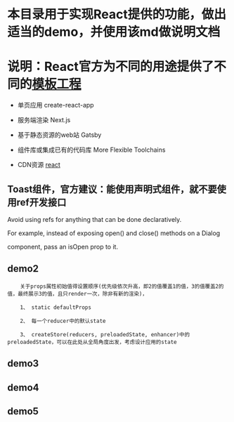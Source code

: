 # 本目录用于实现React提供的功能，做出适当的demo，并使用该md做说明文档

# 说明：React官方为不同的用途提供了不同的[模板工程](https://reactjs.org/docs/create-a-new-react-app.html#create-react-app)
* 单页应用 create-react-app
* 服务端渲染 Next.js
* 基于静态资源的web站 Gatsby
* 组件库或集成已有的代码库 More Flexible Toolchains

* CDN资源 [react](https://reactjs.org/docs/cdn-links.html)

## Toast组件，官方建议：能使用声明式组件，就不要使用ref开发接口

Avoid using refs for anything that can be done declaratively.

For example, instead of exposing open() and close() methods on a Dialog 

component, pass an isOpen prop to it.
## demo2
```
    关于props属性初始值得设置顺序(优先级依次升高，即2的值覆盖1的值，3的值覆盖2的值，最终展示3的值，且只render一次，除非有新的渲染)，

    1、 static defaultProps

    2、 每一个reducer中的默认state

    3、 createStore(reducers, preloadedState, enhancer)中的preloadedState，可以在此处从全局角度出发，考虑设计应用的state

```


## demo3
## demo4
## demo5
